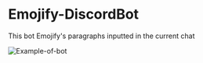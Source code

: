 # Emojify-DiscordBot
This bot Emojify's paragraphs inputted in the current chat

![Example-of-bot](https://i.gyazo.com/c200b78883cfafe2463f7e61b500d21d.png)
